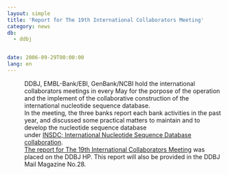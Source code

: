 ```yaml
---
layout: simple
title: 'Report for The 19th International Collaborators Meeting'
category: news
db:
  - ddbj


date: 2006-09-29T00:00:00
lang: en
---
```


<dd> DDBJ, EMBL-Bank/EBI, GenBank/NCBI hold the international collaborators meetings in every May for the porpose of the operation and the implement of the collaborative construction of the international nucleotide sequence database.
<dd>In the meeting, the three banks report each bank activities in the past year, and discussed some practical matters to maintain and to develop the nucleotide sequence database<br>under <a href="http://www.insdc.org/">INSDC; International Nucleotide Sequence Database collaboration</a>.
<dd><a href="/activities/index-e.html#2006"> The report for The 19th International Collaborators Meeting</a> was placed on the DDBJ HP. This report will also be provided in the DDBJ Mail Magazine No.28.</dd>
</dd>
</dd>

